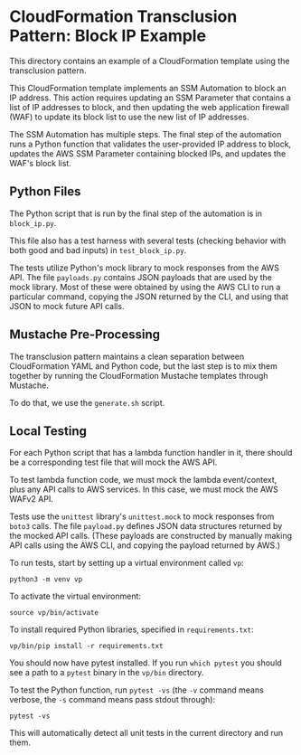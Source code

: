 # CloudFormation Transclusion Pattern: Block IP Example

This directory contains an example of a CloudFormation template using the transclusion pattern.

This CloudFormation template implements an SSM Automation to block an IP address.
This action requires updating an SSM Parameter that contains a list of IP addresses to block,
and then updating the web application firewall (WAF) to update its block list 
to use the new list of IP addresses.

The SSM Automation has multiple steps. The final step of the automation
runs a Python function that validates the user-provided IP address to block,
updates the AWS SSM Parameter containing blocked IPs, and updates the WAF's
block list.

## Python Files

The Python script that is run by the final step of the automation is in `block_ip.py`.

This file also has a test harness with several tests (checking behavior with both
good and bad inputs) in `test_block_ip.py`.

The tests utilize Python's mock library to mock responses from the AWS API.
The file `payloads.py` contains JSON payloads that are used by the mock library.
Most of these were obtained by using the AWS CLI to run a particular command,
copying the JSON returned by the CLI, and using that JSON to mock future API calls.

## Mustache Pre-Processing

The transclusion pattern maintains a clean separation between CloudFormation YAML and 
Python code, but the last step is to mix them together by running the CloudFormation
Mustache templates through Mustache.

To do that, we use the `generate.sh` script.

## Local Testing

For each Python script that has a lambda function handler in it,
there should be a corresponding test file that will mock the AWS API.

To test lambda function code, we must mock the lambda event/context,
plus any API calls to AWS services. In this case, we must mock the
AWS WAFv2 API.

Tests use the `unittest` library's `unittest.mock` to mock responses from
`boto3` calls.  The file `payload.py` defines JSON data structures returned
by the mocked API calls. (These payloads are constructed by manually making
API calls using the AWS CLI, and copying the payload returned by AWS.)

To run tests, start by setting up a virtual environment called `vp`:

```
python3 -m venv vp
```

To activate the virtual environment:

```
source vp/bin/activate
```

To install required Python libraries, specified in `requirements.txt`:

```
vp/bin/pip install -r requirements.txt
```

You should now have pytest installed. If you run `which pytest` you should see
a path to a `pytest` binary in the `vp/bin` directory.

To test the Python function, run `pytest -vs` (the `-v` command means verbose,
the `-s` command means pass stdout through):

```
pytest -vs
```

This will automatically detect all unit tests in the current directory and run them.
